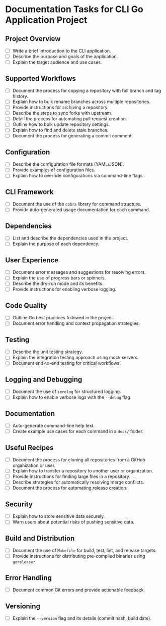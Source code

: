# Documentation Tasks for CLI Go Application Project

## Project Overview
- [ ] Write a brief introduction to the CLI application.
- [ ] Describe the purpose and goals of the application.
- [ ] Explain the target audience and use cases.

## Supported Workflows
- [ ] Document the process for copying a repository with full branch and tag history.
- [ ] Explain how to bulk rename branches across multiple repositories.
- [ ] Provide instructions for archiving a repository.
- [ ] Describe the steps to sync forks with upstream.
- [ ] Detail the process for automating pull request creation.
- [ ] Outline how to bulk update repository settings.
- [ ] Explain how to find and delete stale branches.
- [ ] Document the process for generating a commit comment.

## Configuration
- [ ] Describe the configuration file formats (YAML/JSON).
- [ ] Provide examples of configuration files.
- [ ] Explain how to override configurations via command-line flags.

## CLI Framework
- [ ] Document the use of the `cobra` library for command structure.
- [ ] Provide auto-generated usage documentation for each command.

## Dependencies
- [ ] List and describe the dependencies used in the project.
- [ ] Explain the purpose of each dependency.

## User Experience
- [ ] Document error messages and suggestions for resolving errors.
- [ ] Explain the use of progress bars or spinners.
- [ ] Describe the dry-run mode and its benefits.
- [ ] Provide instructions for enabling verbose logging.

## Code Quality
- [ ] Outline Go best practices followed in the project.
- [ ] Document error handling and context propagation strategies.

## Testing
- [ ] Describe the unit testing strategy.
- [ ] Explain the integration testing approach using mock servers.
- [ ] Document end-to-end testing for critical workflows.

## Logging and Debugging
- [ ] Document the use of `zerolog` for structured logging.
- [ ] Explain how to enable verbose logs with the `--debug` flag.

## Documentation
- [ ] Auto-generate command-line help text.
- [ ] Create example use cases for each command in a `docs/` folder.

## Useful Recipes
- [ ] Document the process for cloning all repositories from a GitHub organization or user.
- [ ] Explain how to transfer a repository to another user or organization.
- [ ] Provide instructions for finding large files in a repository.
- [ ] Describe strategies for automatically resolving merge conflicts.
- [ ] Document the process for automating release creation.

## Security
- [ ] Explain how to store sensitive data securely.
- [ ] Warn users about potential risks of pushing sensitive data.

## Build and Distribution
- [ ] Document the use of `Makefile` for build, test, lint, and release targets.
- [ ] Provide instructions for distributing pre-compiled binaries using `goreleaser`.

## Error Handling
- [ ] Document common Git errors and provide actionable feedback.

## Versioning
- [ ] Explain the `--version` flag and its details (commit hash, build date). 